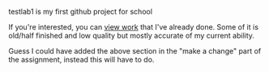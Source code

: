 testlab1 is my first github project for school

If you're interested, you can [view work](https://github.com/Warren1001/) that I've already done. Some of it is old/half finished and low quality but mostly accurate of my current ability.

Guess I could have added the above section in the "make a change" part of the assignment, instead this will have to do.